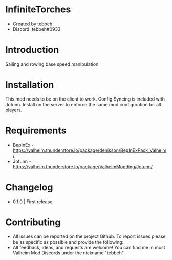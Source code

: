 # InfiniteTorches
- Created by tebbeh 
- Discord: tebbeh#0933

# Introduction
Sailing and rowing base speed manipulation

# Installation
This mod needs to be on the client to work. Config Syncing is included with Jotunn. Install on the server to enforce the same mod configuration for all players.

# Requirements
- BepInEx - https://valheim.thunderstore.io/package/denikson/BepInExPack_Valheim/
- Jotunn - https://valheim.thunderstore.io/package/ValheimModding/Jotunn/

# Changelog
- 0.1.0 | First release

# Contributing
- All issues can be reported on the project Github. To report issues please be as specific as possible and provide the following:
- All feedback, ideas, and requests are welcome! You can find me in most Valheim Mod Discords under the nickname "tebbeh".